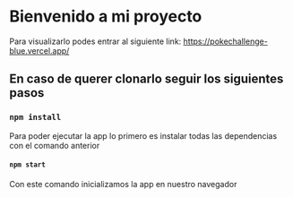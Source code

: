 # Bienvenido a mi proyecto 

Para visualizarlo podes entrar al siguiente link:
https://pokechallenge-blue.vercel.app/

## En caso de querer clonarlo seguir los siguientes pasos

###  `npm install`

Para poder ejecutar la app lo primero es instalar todas las dependencias con el comando anterior

#### `npm start`

Con este comando inicializamos la app en nuestro navegador


